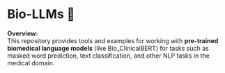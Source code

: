# Bio-LLMs 🧬

**Overview:**  
This repository provides tools and examples for working with **pre-trained biomedical language models** (like Bio_ClinicalBERT) for tasks such as masked word prediction, text classification, and other NLP tasks in the medical domain.
